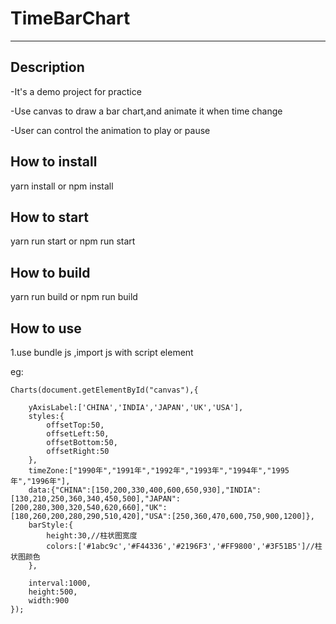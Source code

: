 
# TimeBarChart
---


## Description
-It's a demo project for practice

-Use canvas to draw a bar chart,and animate it when time change

-User can control the animation to play or pause


## How to install
yarn install  or  npm install

## How to start
yarn run start  or npm run start

## How to build
yarn run build   or  npm run build

## How to use
 1.use bundle js ,import js with script element

 eg:
   <script src='./charts.js'></script>

    Charts(document.getElementById("canvas"),{

        yAxisLabel:['CHINA','INDIA','JAPAN','UK','USA'],
        styles:{
            offsetTop:50,
            offsetLeft:50,
            offsetBottom:50,
            offsetRight:50
        },
        timeZone:["1990年","1991年","1992年","1993年","1994年","1995年","1996年"],
        data:{"CHINA":[150,200,330,400,600,650,930],"INDIA":[130,210,250,360,340,450,500],"JAPAN":[200,280,300,320,540,620,660],"UK":[180,260,200,280,290,510,420],"USA":[250,360,470,600,750,900,1200]},
        barStyle:{
            height:30,//柱状图宽度
            colors:['#1abc9c','#F44336','#2196F3','#FF9800','#3F51B5']//柱状图颜色
        },

        interval:1000,
        height:500,
        width:900
    });

 



